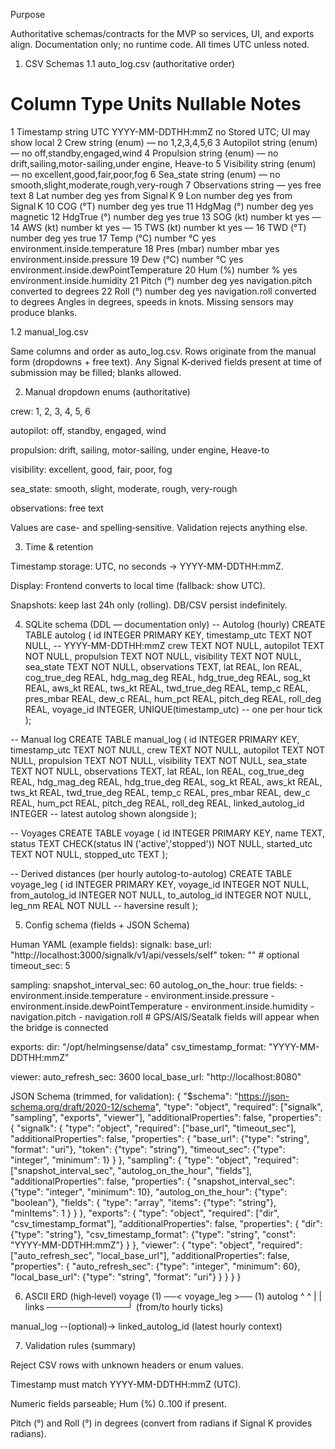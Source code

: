 Purpose

Authoritative schemas/contracts for the MVP so services, UI, and exports align.
Documentation only; no runtime code. All times UTC unless noted.

1) CSV Schemas
1.1 auto_log.csv (authoritative order)
#	Column	Type	Units	Nullable	Notes
1	Timestamp	string	UTC YYYY-MM-DDTHH:mmZ	no	Stored UTC; UI may show local
2	Crew	string (enum)	—	no	1,2,3,4,5,6
3	Autopilot	string (enum)	—	no	off,standby,engaged,wind
4	Propulsion	string (enum)	—	no	drift,sailing,motor-sailing,under engine, Heave-to
5	Visibility	string (enum)	—	no	excellent,good,fair,poor,fog
6	Sea_state	string (enum)	—	no	smooth,slight,moderate,rough,very-rough
7	Observations	string	—	yes	free text
8	Lat	number	deg	yes	from Signal K
9	Lon	number	deg	yes	from Signal K
10	COG (°T)	number	deg	yes	true
11	HdgMag (°)	number	deg	yes	magnetic
12	HdgTrue (°)	number	deg	yes	true
13	SOG (kt)	number	kt	yes	—
14	AWS (kt)	number	kt	yes	—
15	TWS (kt)	number	kt	yes	—
16	TWD (°T)	number	deg	yes	true
17	Temp (°C)	number	°C	yes	environment.inside.temperature
18	Pres (mbar)	number	mbar	yes	environment.inside.pressure
19	Dew (°C)	number	°C	yes	environment.inside.dewPointTemperature
20	Hum (%)	number	%	yes	environment.inside.humidity
21	Pitch (°)	number	deg	yes	navigation.pitch converted to degrees
22	Roll (°)	number	deg	yes	navigation.roll converted to degrees
   Angles in degrees, speeds in knots. Missing sensors may produce blanks.

  1.2 manual_log.csv

Same columns and order as auto_log.csv. Rows originate from the manual form (dropdowns + free text). Any Signal K‑derived fields present at time of submission may be filled; blanks allowed. 

2) Manual dropdown enums (authoritative)

crew: 1, 2, 3, 4, 5, 6

autopilot: off, standby, engaged, wind

propulsion: drift, sailing, motor-sailing, under engine, Heave-to

visibility: excellent, good, fair, poor, fog

sea_state: smooth, slight, moderate, rough, very-rough

observations: free text

Values are case- and spelling‑sensitive. Validation rejects anything else.

3) Time & retention

Timestamp storage: UTC, no seconds → YYYY-MM-DDTHH:mmZ.

Display: Frontend converts to local time (fallback: show UTC).

Snapshots: keep last 24h only (rolling). DB/CSV persist indefinitely.

4) SQLite schema (DDL — documentation only)
 -- Autolog (hourly)
CREATE TABLE autolog (
  id INTEGER PRIMARY KEY,
  timestamp_utc TEXT NOT NULL,            -- YYYY-MM-DDTHH:mmZ
  crew TEXT NOT NULL,
  autopilot TEXT NOT NULL,
  propulsion TEXT NOT NULL,
  visibility TEXT NOT NULL,
  sea_state TEXT NOT NULL,
  observations TEXT,
  lat REAL, lon REAL,
  cog_true_deg REAL, hdg_mag_deg REAL, hdg_true_deg REAL,
  sog_kt REAL, aws_kt REAL, tws_kt REAL, twd_true_deg REAL,
  temp_c REAL, pres_mbar REAL, dew_c REAL, hum_pct REAL,
  pitch_deg REAL, roll_deg REAL,
  voyage_id INTEGER,
  UNIQUE(timestamp_utc)                    -- one per hour tick
);

-- Manual log
CREATE TABLE manual_log (
  id INTEGER PRIMARY KEY,
  timestamp_utc TEXT NOT NULL,
  crew TEXT NOT NULL,
  autopilot TEXT NOT NULL,
  propulsion TEXT NOT NULL,
  visibility TEXT NOT NULL,
  sea_state TEXT NOT NULL,
  observations TEXT,
  lat REAL, lon REAL,
  cog_true_deg REAL, hdg_mag_deg REAL, hdg_true_deg REAL,
  sog_kt REAL, aws_kt REAL, tws_kt REAL, twd_true_deg REAL,
  temp_c REAL, pres_mbar REAL, dew_c REAL, hum_pct REAL,
  pitch_deg REAL, roll_deg REAL,
  linked_autolog_id INTEGER               -- latest autolog shown alongside
);

-- Voyages
CREATE TABLE voyage (
  id INTEGER PRIMARY KEY,
  name TEXT,
  status TEXT CHECK(status IN ('active','stopped')) NOT NULL,
  started_utc TEXT NOT NULL,
  stopped_utc TEXT
);

-- Derived distances (per hourly autolog-to-autolog)
CREATE TABLE voyage_leg (
  id INTEGER PRIMARY KEY,
  voyage_id INTEGER NOT NULL,
  from_autolog_id INTEGER NOT NULL,
  to_autolog_id INTEGER NOT NULL,
  leg_nm REAL NOT NULL                      -- haversine result
);

  5) Config schema (fields + JSON Schema)

Human YAML (example fields):
signalk:
  base_url: "http://localhost:3000/signalk/v1/api/vessels/self"
  token: ""                  # optional
  timeout_sec: 5

sampling:
  snapshot_interval_sec: 60
  autolog_on_the_hour: true
  fields:
    - environment.inside.temperature
    - environment.inside.pressure
    - environment.inside.dewPointTemperature
    - environment.inside.humidity
    - navigation.pitch
    - navigation.roll
    # GPS/AIS/Seatalk fields will appear when the bridge is connected

exports:
  dir: "/opt/helmingsense/data"
  csv_timestamp_format: "YYYY-MM-DDTHH:mmZ"

viewer:
  auto_refresh_sec: 3600
  local_base_url: "http://localhost:8080"
  
JSON Schema (trimmed, for validation):
{
  "$schema": "https://json-schema.org/draft/2020-12/schema",
  "type": "object",
  "required": ["signalk", "sampling", "exports", "viewer"],
  "additionalProperties": false,
  "properties": {
    "signalk": {
      "type": "object",
      "required": ["base_url", "timeout_sec"],
      "additionalProperties": false,
      "properties": {
        "base_url": {"type": "string", "format": "uri"},
        "token": {"type": "string"},
        "timeout_sec": {"type": "integer", "minimum": 1}
      }
    },
    "sampling": {
      "type": "object",
      "required": ["snapshot_interval_sec", "autolog_on_the_hour", "fields"],
      "additionalProperties": false,
      "properties": {
        "snapshot_interval_sec": {"type": "integer", "minimum": 10},
        "autolog_on_the_hour": {"type": "boolean"},
        "fields": {
          "type": "array",
          "items": {"type": "string"},
          "minItems": 1
        }
      }
    },
    "exports": {
      "type": "object",
      "required": ["dir", "csv_timestamp_format"],
      "additionalProperties": false,
      "properties": {
        "dir": {"type": "string"},
        "csv_timestamp_format": {"type": "string", "const": "YYYY-MM-DDTHH:mmZ"}
      }
    },
    "viewer": {
      "type": "object",
      "required": ["auto_refresh_sec", "local_base_url"],
      "additionalProperties": false,
      "properties": {
        "auto_refresh_sec": {"type": "integer", "minimum": 60},
        "local_base_url": {"type": "string", "format": "uri"}
      }
    }
  }
}
  
6) ASCII ERD (high‑level)
voyage (1) ──< voyage_leg >── (1) autolog
                       ^               ^
                       |               |
                    links ─────────────┘ (from/to hourly ticks)

manual_log --(optional)-> linked_autolog_id (latest hourly context)

7) Validation rules (summary)

Reject CSV rows with unknown headers or enum values.

Timestamp must match YYYY-MM-DDTHH:mmZ (UTC).

Numeric fields parseable; Hum (%) 0..100 if present.

Pitch (°) and Roll (°) in degrees (convert from radians if Signal K provides radians).
